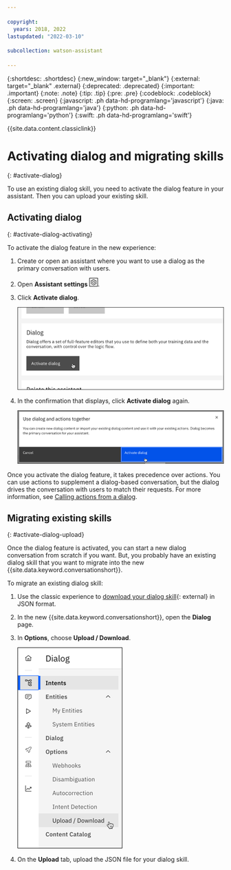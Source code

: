 ```yaml
---

copyright:
  years: 2018, 2022
lastupdated: "2022-03-10"

subcollection: watson-assistant

---
```


{:shortdesc: .shortdesc}
{:new_window: target="_blank"}
{:external: target="_blank" .external}
{:deprecated: .deprecated}
{:important: .important}
{:note: .note}
{:tip: .tip}
{:pre: .pre}
{:codeblock: .codeblock}
{:screen: .screen}
{:javascript: .ph data-hd-programlang='javascript'}
{:java: .ph data-hd-programlang='java'}
{:python: .ph data-hd-programlang='python'}
{:swift: .ph data-hd-programlang='swift'}

{{site.data.content.classiclink}}

# Activating dialog and migrating skills
{: #activate-dialog}

To use an existing dialog skill, you need to activate the dialog feature in your assistant. Then you can upload your existing skill.

## Activating dialog
{: #activate-dialog-activating}

To activate the dialog feature in the new experience:

1.  Create or open an assistant where you want to use a dialog as the primary conversation with users.

1.  Open **Assistant settings** ![Assistant settings](images/assistant-settings-icon.png).

1.  Click **Activate dialog**.

    ![Activate dialog](images/activate-dialog.png)

1.  In the confirmation that displays, click **Activate dialog** again.

    ![Activate dialog](images/activate-dialog-modal.png)

Once you activate the dialog feature, it takes precedence over actions. You can use actions to supplement a dialog-based conversation, but the dialog drives the conversation with users to match their requests. For more information, see [Calling actions from a dialog](/docs/watson-assistant?topic=watson-assistant-dialog-call-action).

## Migrating existing skills
{: #activate-dialog-upload}

Once the dialog feature is activated, you can start a new dialog conversation from scratch if you want. But, you probably have an existing dialog skill that you want to migrate into the new {{site.data.keyword.conversationshort}}.

To migrate an existing dialog skill:

1.  Use the classic experience to [download your dialog skill](/docs/assistant?topic=assistant-skill-tasks#skill-tasks-download){: external} in JSON format. 

1.  In the new {{site.data.keyword.conversationshort}}, open the **Dialog** page.

1.  In **Options**, choose **Upload / Download**.

    ![Upload dialog](images/dialog-upload.png)

1.  On the **Upload** tab, upload the JSON file for your dialog skill.
